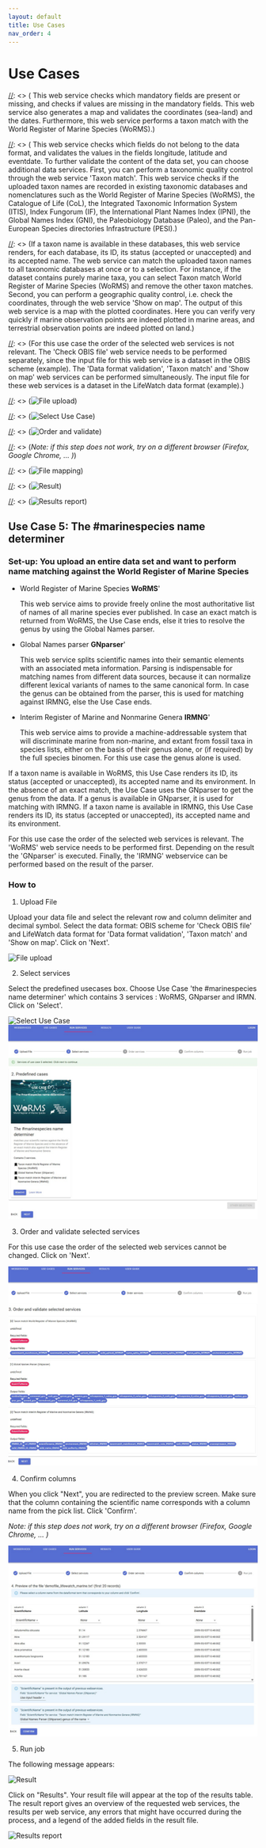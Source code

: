 ```yaml
---
layout: default
title: Use Cases
nav_order: 4
---
```


# Use Cases


[//]: <> (## Use Case 4: Quality Control of Biodiversity Datasets )


[//]: <> (### Set-up: You upload an entire data set and want to perform a series of quality control steps on your data)

[//]: <> (- Dataset formatted in the **OBIS scheme**: choose web service 'Check OBIS file')

[//]: <> (  This web service checks which mandatory fields are present or missing, and checks if values are missing in the mandatory fields. This web service also generates a map and validates the coordinates (sea-land) and the dates. Furthermore, this web service performs a taxon match with the World Register of Marine Species (WoRMS).)

[//]: <> (- Dataset in the **LifeWatch data format**: choose web service 'Data format validation')

[//]: <> (  This web service checks which fields do not belong to the data format, and validates the values in the fields longitude, latitude and eventdate. To further validate the content of the data set, you can choose additional data services. First, you can perform a taxonomic quality control through the web service 'Taxon match'. This web service checks if the uploaded taxon names are recorded in existing taxonomic databases and nomenclatures such as the World Register of Marine Species (WoRMS), the Catalogue of Life (CoL), the Integrated Taxonomic Information System (ITIS), Index Fungorum (IF), the International Plant Names Index (IPNI), the Global Names Index (GNI), the Paleobiology Database (Paleo), and the Pan-European Species directories Infrastructure (PESI).)
  
[//]: <> (If a taxon name is available in these databases, this web service renders, for each database, its ID, its status (accepted or unaccepted) and its accepted name. The web service can match the uploaded taxon names to all taxonomic databases at once or to a selection. For instance, if the dataset contains purely marine taxa, you can select Taxon match World Register of Marine Species (WoRMS) and remove the other taxon matches. Second, you can perform a geographic quality control, i.e. check the coordinates, through the web service 'Show on map'. The output of this web service is a map with the plotted coordinates. Here you can verify very quickly if marine observation points are indeed plotted in marine areas, and terrestrial observation points are indeed plotted on land.)

[//]: <> (For this use case the order of the selected web services is not relevant. The 'Check OBIS file' web service needs to be performed separately, since the input file for this web service is a dataset in the OBIS scheme (example). The 'Data format validation', 'Taxon match' and 'Show on map' web services can be performed simultaneously. The input file for these web services is a dataset in the LifeWatch data format (example).)

[//]: <> (### How to)

[//]: <> (1. Upload File)

[//]: <> (Upload your data file and select the relevant row and column delimiter and decimal symbol. Select the data format: OBIS scheme for 'Check OBIS file' and LifeWatch data format for 'Data format validation', 'Taxon match' and 'Show on map'. Click on 'Next'. )

[//]: <> (![File upload](https://github.com/lifewatch/elab-documentation/assets/144227108/a7186c42-fa7d-4d0c-b0fe-11045ff092a9))

[//]: <> (2. Select services)

[//]: <> (Select the predefined usecases box. Choose Use Case 4 which contains 3 services : Data format validation, Show on Map and Taxon match Aquacache. Click on 'Select'.)

[//]: <> (![Select Use Case](https://github.com/lifewatch/elab-documentation/assets/144227108/99fa40f6-e3c6-4cc5-9cf6-f00b2f73444e))

[//]: <> (3. Order and validate selected services)

[//]: <> (For this use case the order of the selected web services is not relevant. Click on 'Next'.)

[//]: <> (![Order and validate](https://github.com/lifewatch/elab-documentation/assets/144227108/7e42e27b-9d5e-4b3e-b118-0abdc35ba8ec))

[//]: <> (4. Confirm columns)

[//]: <> (When you click "Next", you are redirected to the preview screen. Make sure that the column containing the scientific name corresponds with a column name from the pick list. Click 'Confirm'.)

[//]: <> (*Note: if this step does not work, try on a different browser (Firefox, Google Chrome, ... )*)

[//]: <> (![File mapping](https://github.com/lifewatch/elab-documentation/assets/144227108/7b4dafad-47f4-42bb-9158-96abea06c1d3))

[//]: <> (5. Run job)

[//]: <> (The following message appears:)

[//]: <> (![Result](https://github.com/lifewatch/elab-documentation/assets/144227108/eb31f8aa-e0a3-4ae9-82e7-ad27457b4dd7))

[//]: <> (Click on "Results". Your result file will appear at the top of the results table. The result report gives an overview of the requested web services, the results per web service, any errors that might have occurred during the process, and a legend of the added fields in the result file.)

[//]: <> (![Results report](https://github.com/lifewatch/elab-documentation/assets/144227108/ba1f48dc-1151-44e3-92e5-3d544764f443))

## Use Case 5: The #marinespecies name determiner 


### Set-up: You upload an entire data set and want to perform name matching against the World Register of Marine Species

- World Register of Marine Species **WoRMS**'

  This web service aims to provide freely online the most authoritative list of names of all marine species ever published. In case an exact match is returned from WoRMS, the Use Case ends, else it tries to resolve the genus by using the Global Names parser.
  


- Global Names parser **GNparser**'

  This web service splits scientific names into their semantic elements with an associated meta information. Parsing is indispensable for matching names from different data sources, because it can normalize different lexical variants of names to the same canonical form. In case the genus can be obtained from the parser, this is used for matching against IRMNG, else the Use Case ends.

- Interim Register of Marine and Nonmarine Genera **IRMNG**'

  This web service aims to provide a machine-addressable system that will discriminate marine from non-marine, and extant from fossil taxa in species lists, either on the basis of their genus alone, or (if required) by the full species binomen. For this use case the genus alone is used.
  
  
If a taxon name is available in WoRMS, this Use Case renders its ID, its status (accepted or unaccepted), its accepted name and its environment. In the absence of an exact match, the Use Case uses the GNparser to get the genus from the data. If a genus is available in GNparser, it is used for matching with IRMNG. If a taxon name is available in IRMNG, this Use Case renders its ID, its status (accepted or unaccepted), its accepted name and its environment.


For this use case the order of the selected web services is relevant. The 'WoRMS' web service needs to be performed first. Depending on the result the 'GNparser' is executed. Finally, the 'IRMNG' webservice can be performed based on the result of the parser.




### How to

1. Upload File

Upload your data file and select the relevant row and column delimiter and decimal symbol. Select the data format: OBIS scheme for 'Check OBIS file' and LifeWatch data format for 'Data format validation', 'Taxon match' and 'Show on map'. Click on 'Next'. 


![File upload](https://github.com/lifewatch/elab-documentation/assets/144227108/a7186c42-fa7d-4d0c-b0fe-11045ff092a9)





2. Select services

Select the predefined usecases box. Choose Use Case 'the #marinespecies name determiner' which contains 3 services : WoRMS, GNparser and IRMN. Click on 'Select'.

![Select Use Case](https://github.com/lifewatch/elab-documentation/assets/144227108/99fa40f6-e3c6-4cc5-9cf6-f00b2f73444e)
![Select Use Case](../assets/images/select_use_case.jpg)





3. Order and validate selected services

For this use case the order of the selected web services cannot be changed. Click on 'Next'.

![Order and validate](../assets/images/order_and_validate.jpg)






4. Confirm columns

When you click "Next", you are redirected to the preview screen. Make sure that the column containing the scientific name corresponds with a column name from the pick list. Click 'Confirm'.

*Note: if this step does not work, try on a different browser (Firefox, Google Chrome, ... )*

![File mapping](../assets/images/mapping.jpg)





5. Run job

The following message appears:

![Result](https://github.com/lifewatch/elab-documentation/assets/144227108/eb31f8aa-e0a3-4ae9-82e7-ad27457b4dd7)




Click on "Results". Your result file will appear at the top of the results table. The result report gives an overview of the requested web services, the results per web service, any errors that might have occurred during the process, and a legend of the added fields in the result file.





![Results report](https://github.com/lifewatch/elab-documentation/assets/144227108/ba1f48dc-1151-44e3-92e5-3d544764f443)
